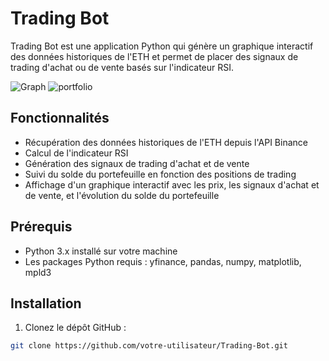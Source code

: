 # Trading Bot

Trading Bot est une application Python qui génère un graphique interactif des données historiques de l'ETH et permet de placer des signaux de trading d'achat ou de vente basés sur l'indicateur RSI.


![Graph](https://github.com/TheotimeC/Trading-Bot/assets/90263747/3bc9631c-5c53-424f-9f7c-88267781c0dc)
![portfolio](https://github.com/TheotimeC/Trading-Bot/assets/90263747/a7900829-0d9f-46b2-a3f7-4eda7a690ae1)

## Fonctionnalités

- Récupération des données historiques de l'ETH depuis l'API Binance
- Calcul de l'indicateur RSI
- Génération des signaux de trading d'achat et de vente
- Suivi du solde du portefeuille en fonction des positions de trading
- Affichage d'un graphique interactif avec les prix, les signaux d'achat et de vente, et l'évolution du solde du portefeuille

## Prérequis

- Python 3.x installé sur votre machine
- Les packages Python requis : yfinance, pandas, numpy, matplotlib, mpld3

## Installation

1. Clonez le dépôt GitHub :

```bash
git clone https://github.com/votre-utilisateur/Trading-Bot.git
